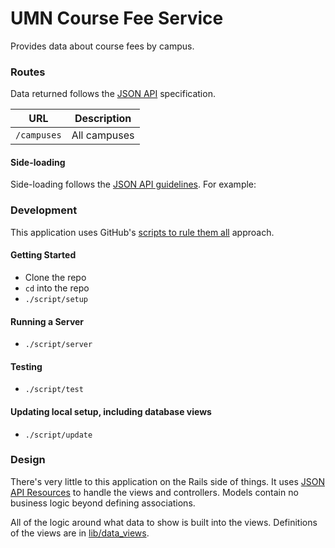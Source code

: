 # UMN Course Fee Service

Provides data about course fees by campus.

### Routes

Data returned follows the [JSON API](http://jsonapi.org/) specification.

| URL | Description |
| --- | --- |
| `/campuses` | All campuses |

#### Side-loading

Side-loading follows the [JSON API guidelines](http://jsonapi.org/format/#fetching-includes). For example:

### Development

This application uses GitHub's [scripts to rule them all](https://github.com/github/scripts-to-rule-them-all) approach.

#### Getting Started

- Clone the repo
- `cd` into the repo
- `./script/setup`

#### Running a Server

- `./script/server`

#### Testing

- `./script/test`

#### Updating local setup, including database views

- `./script/update`

### Design

There's very little to this application on the Rails side of things. It uses [JSON API Resources](https://github.com/cerebris/jsonapi-resources) to handle the views and controllers. Models contain no business logic beyond defining associations.

All of the logic around what data to show is built into the views. Definitions of the views are in [lib/data_views](lib/data_views).
